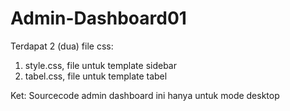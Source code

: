 # Admin-Dashboard01

Terdapat 2 (dua) file css:
1. style.css, file untuk template sidebar
2. tabel.css, file untuk template tabel

Ket:
Sourcecode admin dashboard ini hanya untuk mode desktop
